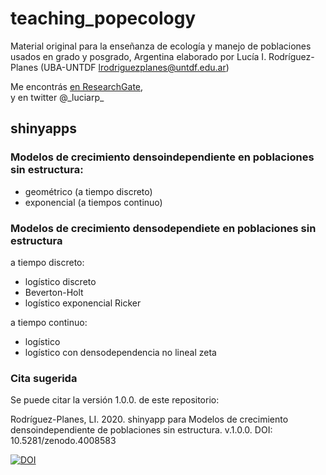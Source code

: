 # teaching_popecology
Material original para la enseñanza de ecología y manejo de poblaciones usados en grado y posgrado, Argentina
elaborado por Lucía I. Rodríguez-Planes (UBA-UNTDF lrodriguezplanes@untdf.edu.ar)

Me encontrás [en ResearchGate](https://www.researchgate.net/profile/Lucia_Rodriguez-Planes),  
y en twitter @\_luciarp\_

## shinyapps  

### Modelos de crecimiento densoindependiente en poblaciones sin estructura:
- geométrico (a tiempo discreto)
- exponencial (a tiempos continuo)
### Modelos de crecimiento densodependiete en poblaciones sin estructura
a tiempo discreto:
- logístico discreto
- Beverton-Holt
- logístico exponencial Ricker

a tiempo continuo:
- logístico
- logístico con densodependencia no lineal zeta

### Cita sugerida
Se puede citar la versión 1.0.0. de este repositorio: 

Rodríguez-Planes, LI. 2020. shinyapp para Modelos de crecimiento densoindependiente de poblaciones sin estructura. v.1.0.0. DOI: 10.5281/zenodo.4008583

[![DOI](https://zenodo.org/badge/206627337.svg)](https://zenodo.org/badge/latestdoi/206627337)
